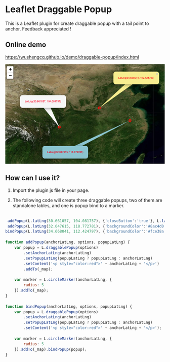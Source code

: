 # Leaflet Draggable Popup

This is a Leaflet plugin for create draggable popup with a tail point to anchor. Feedback appreciated !

## Online demo

<https://wushengcq.github.io/demo/draggable-popup/index.html>

![example screenshot](/demo/screenshot-1.png)

## How can I use it?

1. Import the plugin js file in your page. 

2. The following code will create three draggable popups, two of them are standalone lables, and one is popup bind to a marker.

```javascript

 addPopup(L.latLng(30.661057, 104.081757), {'closeButton':'true'}, L.latLng(34, 100));
 addPopup(L.latLng(32.047615, 118.772781), {'backgroundColor':'#8ac4d0'});
bindPopup(L.latLng(34.668041, 112.424797), {'backgroundColor':'#fce38a', 'closeButton':'true'});

function addPopup(anchorLatLng, options, popupLatLng) {
	var popup = L.draggablePopup(options)
		.setAnchorLatLng(anchorLatLng)
		.setPopupLatLng(popupLatLng ? popupLatLng : anchorLatLng)
		.setContent('<p style="color:red">' + anchorLatLng + '</p>')
		.addTo(_map);

	var marker = L.circleMarker(anchorLatLng, {
		radius: 5
	}).addTo(_map);
}

function bindPopup(anchorLatLng, options, popupLatLng) {
	var popup = L.draggablePopup(options)
		.setAnchorLatLng(anchorLatLng)
		.setPopupLatLng(popupLatLng ? popupLatLng : anchorLatLng)
		.setContent('<p style="color:red">' + anchorLatLng + '</p>');

	var marker = L.circleMarker(anchorLatLng, {
		radius: 5
	}).addTo(_map).bindPopup(popup);
}

```

